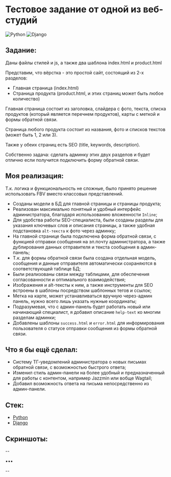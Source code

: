 # Тестовое задание от одной из веб-студий

![Python](https://img.shields.io/badge/python-3670A0?style=style-flat&logo=python&logoColor=ffdd54)
![Django](https://img.shields.io/badge/django-%23092E20.svg?style=style-flat&logo=django&logoColor=white)

## Задание:

Даны файлы стилей и js, а также два шаблона index.html и product.html

Представим, что вёрстка - это простой сайт, состоящий из 2-х разделов:

- Главная страница (index.html)
- Страница продукта (product.html, и этих страниц может быть любое количество)

Главная страница состоит из заголовка, слайдера с фото, текста, списка продуктов (который является перечнем продуктов), карты с меткой и формы обратной связи.

Страница любого продукта состоит из названия, фото и списков текстов (может быть 1, 2 или 3).

Также у обеих страниц есть SEO (title, keywords, description).

Собственно задача: сделать админку этих двух разделов и будет отлично если получится подключить форму обратной связи.

## Моя реализация:

Т.к. логика и функциональность не сложные, было принято решение использовать FBV вместо классовых представлений.

- Созданы модели в БД для главной страницы и страницы продукта;
- Реализован максимально понятный и удобный интерфейс администратора, благодаря использованию вложенности `Inline`;
- Для удобства работы SEO-специалиста, были созданы разделы для указания ключевых слов и описания страницы, а также удобная подстановка `alt-текста` к фото через админку;
- На главной странице была подключена форма обратной связи, с функцией отправки сообщения на эл.почту администратора, а также дублирования данных отправителя и текста сообщения в админ-панель;
- Т.к. для формы обратной связи была создана отдельная модель, сообщения и данные отправителя автоматически сохраняются в соответствующей таблице БД;
- Были реализованы связи между таблицами, для обеспечения согласованности и оптимального взаимодействия;
- Изображения и alt-тексты к ним, а также инструменты для SEO встроены в шаблоны посредством шаблонных тегов и ссылок;
- Метка на карте, может устанавливаться вручную через-админ панель, нужно всего лишь указать нужные координаты;
- Подразумевая, что с админ-панель будет работать новый или начинающий специалист, я добавил описание `help-text` ко многим разделам админки;
- Добавлены шаблоны `success.html` и `error.html` для информирования пользователя о статусе отправки сообщения из формы обратной связи.

## Что я бы ещё сделал:

- Систему ТГ-уведомлений администратора о новых письмах обратной связи, с возможностью быстрого ответа;
- Изменил стиль админ-панели на более удобный и предназначенный для работы с контентом, например Jazzmin или вобще Wagtail;
- Добавил возможность ответа на письма непосредственно из админ-панели.

## Стек:

- [Python](https://www.python.org/downloads/)
- [Django](https://www.djangoproject.com/download/)

## Скриншоты:

--

•••

--



